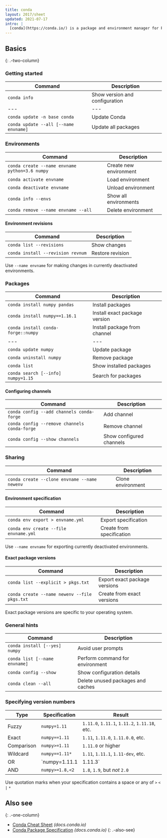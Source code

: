```yaml
---
title: conda
layout: 2017/sheet
updated: 2021-07-17
intro: |
  [conda](https://conda.io/) is a package and environment manager for Python, R, Ruby, Lua, Scala, Java, JavaScript, C/C++, FORTRAN, and more.
---
```


## Basics
{: .-two-column}

### Getting started

| Command                               | Description                    |
| ------------------------------------- | ------------------------------ |
| `conda info`                          | Show version and configuration |
| ---                                   | ---                            |
| `conda update -n base conda`          | Update Conda                   |
| `conda update --all [--name envname]` | Update all packages            |

### Environments

| Command                                        | Description            |
| ---------------------------------------------- | ---------------------- |
| `conda create --name envname python=3.6 numpy` | Create new environment |
| `conda activate envname`                       | Load environment       |
| `conda deactivate envname`                     | Unload environment     |
| `conda info --envs`                            | Show all environments  |
| `conda remove --name envname --all`            | Delete environment     |

#### Environment revisions

| Command                           | Description      |
| --------------------------------- | ---------------- |
| `conda list --revisions`          | Show changes     |
| `conda install --revision revnum` | Restore revision |

Use `--name envname` for making changes in currently deactivated environments.

### Packages

| Command                            | Description                   |
| ---------------------------------- | ----------------------------- |
| `conda install numpy pandas`       | Install packages              |
| `conda install numpy==1.16.1`      | Install exact package version |
| `conda install conda-forge::numpy` | Install package from channel  |
| ---                                | ---                           |
| `conda update numpy`               | Update package                |
| `conda uninstall numpy`            | Remove package                |
| `conda list`                       | Show installed packages       |
| `conda search [--info] numpy=1.15` | Search for packages           |

#### Configuring channels

| Command                                      | Description              |
| -------------------------------------------- | ------------------------ |
| `conda config --add channels conda-forge`    | Add channel              |
| `conda config --remove channels conda-forge` | Remove channel           |
| `conda config --show channels`               | Show configured channels |

### Sharing

| Command                                      | Description       |
| -------------------------------------------- | ----------------- |
| `conda create --clone envname --name newenv` | Clone environment |

#### Environment specification

| Command                               | Description               |
| ------------------------------------- | ------------------------- |
| `conda env export > envname.yml`      | Export specification      |
| `conda env create --file envname.yml` | Create from specification |

Use `--name envname` for exporting currently deactivated environments.

#### Exact package versions

| Command                                      | Description                   |
| -------------------------------------------- | ----------------------------- |
| `conda list --explicit > pkgs.txt`           | Export exact package versions |
| `conda create --name newenv --file pkgs.txt` | Create from exact versions    |

Exact package versions are specific to your operating system.

### General hints

| Command                       | Description                       |
| ----------------------------- | --------------------------------- |
| `conda install [--yes] numpy` | Avoid user prompts                |
| `conda list [--name envname]` | Perform command for environment   |
| `conda config --show`         | Show configuration details        |
| `conda clean --all`           | Delete unused packages and caches |

### Specifying version numbers

| Type       | Specification         | Result                                        |
| ---------- | --------------------- | --------------------------------------------- |
| Fuzzy      | `numpy=1.11`          | `1.11.0`, `1.11.1`, `1.11.2`, `1.11.18`, etc. |
| Exact      | `numpy==1.11`         | `1.11`, `1.11.0`, `1.11.0.0`, etc.            |
| Comparison | `numpy>=1.11`         | `1.11.0` or higher                            |
| Wildcard   | `numpy==1.11*`        | `1.11`, `1.11.1`, `1.11-dev`, etc.            |
| OR         | `numpy=1.11.1|1.11.3` | `1.11.1`, `1.11.3`                            |
| AND        | `numpy>=1.8,<2`       | `1.8`, `1.9`, but _not_ `2.0`                 |

Use quotation marks when your specification contains a space or any of `>` `<` `|` `*`

## Also see
{: .-one-column}

- [Conda Cheat Sheet](https://docs.conda.io/projects/conda/en/latest/user-guide/cheatsheet.html) _(docs.conda.io)_
- [Conda Package Specification](https://docs.conda.io/projects/conda-build/en/latest/resources/package-spec.html) _(docs.conda.io)_
{: .-also-see}
